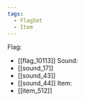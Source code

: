 ```yaml
---
tags:
  - FlagSet
  - Item
---
```

Flag:
- [[flag_10113]]
Sound:
- [[sound_17]]
- [[sound_43]]
- [[sound_44]]
Item:
- [[item_512]]
